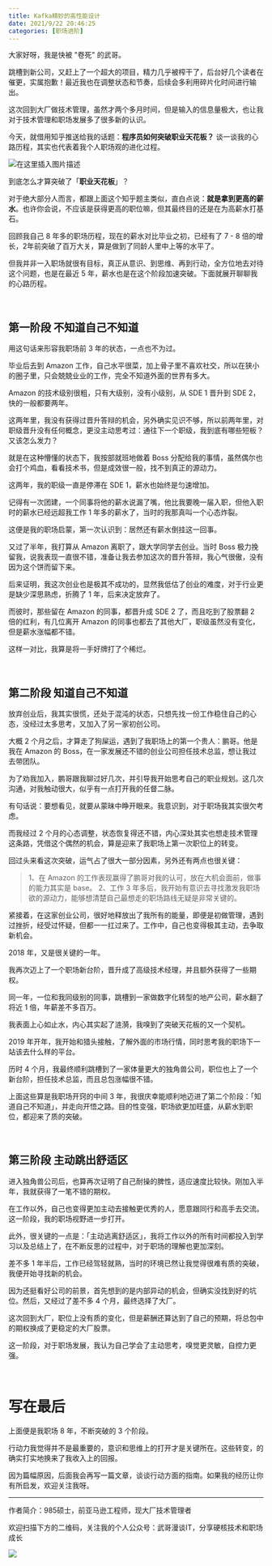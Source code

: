 ```yaml
---
title: Kafka精妙的高性能设计
date: 2021/9/22 20:46:25
categories: [职场进阶]
---
```


大家好呀，我是快被 "卷死" 的武哥。

跳槽到新公司，又赶上了一个超大的项目，精力几乎被榨干了，后台好几个读者在催更，实属抱歉！最近我也在调整状态和节奏，后续会多利用碎片化时间进行输出。

这次回到大厂做技术管理，虽然才两个多月时间，但是输入的信息量极大，也让我对于技术管理和职场发展多了很多新的认识。

今天，就借用知乎推送给我的话题：**程序员如何突破职业天花板？** 谈一谈我的心路历程，其实也代表着我个人职场观的进化过程。

<!-- more -->

![在这里插入图片描述](https://img-blog.csdnimg.cn/4eed378a7f654a77ae08c43e95bc69d0.png?x-oss-process=image/watermark,type_ZHJvaWRzYW5zZmFsbGJhY2s,shadow_50,text_Q1NETiBA5q2m5ZOl5ryr6LCISVQ=,size_20,color_FFFFFF,t_70,g_se,x_16#pic_center)

到底怎么才算突破了「**职业天花板**」？

对于绝大部分人而言，都跟上面这个知乎题主类似，直白点说：**就是拿到更高的薪水**。也许你会说，不应该是获得更高的职位嘛，但其最终目的还是在为高薪水打基石。

回顾我自己 8 年多的职场历程，现在的薪水对比毕业之初，已经有了 7 - 8 倍的增长，2年前突破了百万大关，算是做到了同龄人里中上等的水平了。

但我并非一入职场就很有目标，真正从意识、到思维、再到行动，全方位地去对待这个问题，也是在最近 5 年，薪水也是在这个阶段加速突破。下面就展开聊聊我的心路历程。

<br/>

## 第一阶段  不知道自己不知道

用这句话来形容我职场前 3 年的状态，一点也不为过。

毕业后去到 Amazon 工作，自己水平很菜，加上骨子里不喜欢社交，所以在狭小的圈子里，只会兢兢业业的工作，完全不知道外面的世界有多大。

Amazon 的技术级别很粗，只有大级别，没有小级别，从 SDE 1 晋升到 SDE 2，快的一般都要两年。

这两年里，我没有获得过晋升答辩的机会，另外确实见识不够，所以前两年里，对职级晋升没有任何概念，更没主动思考过：通往下一个职级，我到底有哪些短板？又该怎么发力？

就是在这种懵懂的状态下，我按部就班地做着 Boss 分配给我的事情，虽然偶尔也会打个鸡血，看看技术书，但是成效很一般，找不到真正的源动力。

这两年，我的职级一直是停滞在 SDE 1，薪水也始终是匀速增加。

记得有一次团建，一个同事将他的薪水说漏了嘴，他比我要晚一届入职，但他入职时的薪水已经远超我工作 1 年多的薪水了，当时的我那真叫一个心态炸裂。

这便是我的职场启蒙，第一次认识到：居然还有薪水倒挂这一回事。

又过了半年，我打算从 Amazon 离职了，跟大学同学去创业。当时 Boss 极力挽留我，说我表现一直很不错，准备让我去参加这次的晋升答辩，我心气很傲，没有因为这个饼而留下来。

后来证明，我这次创业也是极其不成功的，显然我低估了创业的难度，对于行业更是缺少深思熟虑，折腾了 1 年，后来决定放弃了。

而彼时，那些留在 Amazon 的同事，都晋升成 SDE 2 了，而且吃到了股票翻 2 倍的红利，有几位离开 Amazon 的同事也都去了其他大厂，职级虽然没有变化，但是薪水涨幅都不错。

这样一对比，我算是将一手好牌打了个稀烂。

<br/>

## 第二阶段 知道自己不知道
放弃创业后，我其实很慌，还处于混沌的状态，只想先找一份工作稳住自己的心态，没经过太多思考，又加入了另一家初创公司。

大概 2 个月之后，才算走了狗屎运，遇到了我职场上的第一个贵人：鹏哥。他是我在 Amazon 的 Boss，在一家发展还不错的创业公司担任技术总监，想让我过去带团队。

为了劝我加入，鹏哥跟我聊过好几次，并引导我开始思考自己的职业规划。这几次沟通，对我触动很大，似乎有一点打开我的任督二脉。

有句话说：要想看见，就要从蒙昧中睁开眼来。我意识到，对于职场我其实很欠考虑。

而我经过 2 个月的心态调整，状态恢复得还不错，内心深处其实也想走技术管理这条路，凭借这个偶然的机会，算是迎来了我职场上第一次职位上的转变。

回过头来看这次突破，运气占了很大一部分因素，另外还有两点也很关键：
>1、在 Amazon 的工作表现赢得了鹏哥对我的认可，放在大机会面前，做事的能力其实是 base。
>2、工作 3 年多后，我开始有意识去寻找激发我职场欲的源动力，能够想清楚自己最想走的职场路线无疑是非常关键的。

紧接着，在这家创业公司，很好地释放出了我所有的能量，即便是初做管理，遇到过挫折，经受过怀疑，但都一一扛过来了。工作中，自己也变得极其主动，去争取新机会。

2018 年，又是很关键的一年。

我再次迈上了一个职场新台阶，晋升成了高级技术经理，并且额外获得了一些期权。

同一年，一位和我同级别的同事，跳槽到一家做数字化转型的地产公司，薪水翻了将近 1 倍，年薪差不多百万。

我表面上心如止水，内心其实起了涟漪，我嗅到了突破天花板的又一个契机。

2019 年开年，我开始和猎头接触，了解外面的市场行情，同时思考我的职场下一站该去什么样的平台。

历时 4 个月，我最终顺利跳槽到了一家体量更大的独角兽公司，职位也上了一个新台阶，担任技术总监，而且总包涨幅很不错。

上面这些算是我职场开窍的中间 3 年，我很庆幸能顺利地迈进了第二个阶段：「知道自己不知道」，并走向开悟之路。目的性变强，职场欲更加旺盛，从薪水到职位，都迎来了质的突破。


<br/>

## 第三阶段 主动跳出舒适区
进入独角兽公司后，也算再次证明了自己耐操的脾性，适应速度比较快。刚加入半年，我就获得了一笔不错的期权。

在工作以外，自己也变得更加主动去接触更优秀的人，愿意跟同行和高手去交流。这一阶段，我的职场视野进一步打开。

此外，很关键的一点是：「主动逃离舒适区」，我将工作以外的所有时间都投入到学习以及总结上了，在不断反思的过程中，对于职场的理解也更加深刻。

差不多 1 年半后，工作已经驾轻就熟，当时的环境已然让我觉得很难有质的突破，我便开始寻找新的机会。

因为还挺看好公司的前景，首先想到的是内部异动的机会，但确实没找到好的坑位。然后，又经过了差不多 4 个月，最终选择了大厂。

这次回到大厂，职位上没有质的变化，但是薪酬还算达到了自己的预期，将总包中的期权换成了更稳定的大厂股票。

这一阶段，对于职场发展，我认为自己学会了主动思考，嗅觉更灵敏，自控力更强。

<br/>

# 写在最后
上面便是我职场 8 年，不断突破的 3 个阶段。

行动力我觉得并不是最重要的，意识和思维上的打开才是关键所在。这些转变，的确实打实地换来了我收入上的回报。

因为篇幅原因，后面我会再写一篇文章，谈谈行动方面的指南。如果我的经历让你有所启发，欢迎关注我呀。

---

作者简介：985硕士，前亚马逊工程师，现大厂技术管理者

欢迎扫描下方的二维码，关注我的个人公众号：武哥漫谈IT，分享硬核技术和职场成长

![](https://img-blog.csdnimg.cn/20201107215432925.jpg)